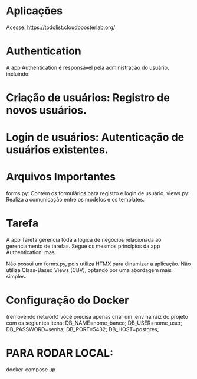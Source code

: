 # Aplicações
Acesse: https://todolist.cloudboosterlab.org/
# Authentication
A app Authentication é responsável pela administração do usuário, incluindo:

# Criação de usuários: Registro de novos usuários.
# Login de usuários: Autenticação de usuários existentes.


# Arquivos Importantes
forms.py: Contém os formulários para registro e login de usuário.
views.py: Realiza a comunicação entre os modelos e os templates.

# Tarefa
A app Tarefa gerencia toda a lógica de negócios relacionada ao gerenciamento de tarefas. Segue os mesmos princípios da app Authentication, mas:

Não possui um forms.py, pois utiliza HTMX para dinamizar a aplicação.
Não utiliza Class-Based Views (CBV), optando por uma abordagem mais simples.

# Configuração do Docker
(removendo network)
você precisa apenas criar um .env na raiz do projeto com os segiuntes itens: 
DB_NAME=nome_banco;
DB_USER=nome_user;
DB_PASSWORD=senha;
DB_PORT=5432;
DB_HOST=postgres;

# PARA RODAR LOCAL:
docker-compose up
